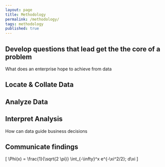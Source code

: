 ```yaml
---
layout: page
title: Methodology
permalink: /methodology/
tags: methodology
published: true
---
```



## Develop questions that lead get the the core of a problem

What does an enterprise hope to achieve from data

## Locate & Collate Data

## Analyze Data

## Interpret Analysis

How can data guide business decisions

## Communicate findings 





\[ \Phi(x) = \frac{1}{\sqrt{2 \pi}} \int_{-\infty}^x e^{-\xi^2/2}\; d\xi \]
